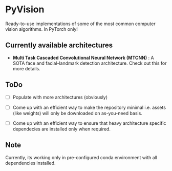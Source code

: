 
# PyVision

Ready-to-use implementations of some of the most common computer vision algorithms.
In PyTorch only!

## Currently available architectures

- **Multi Task Cascaded Convolutional Neural Network (MTCNN)** : A SOTA face and facial-landmark detection architecture. Check out this for more details.

## ToDo

- [ ] Populate with more architectures (obviously)

- [ ] Come up with an efficient way to make the repository minimal i.e. assets (like weights) will only be downloaded on as-you-need basis.

- [ ] Come up with an efficient way to ensure that heavy architecture specific dependecies are installed only when required.

## Note

Currently, its working only in pre-configured conda environment with all dependencies installed.

